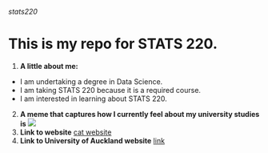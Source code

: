 *stats220*
# **This is my repo for STATS 220.**

1. **A little about me:**

* I am undertaking a degree in Data Science.
* I am taking STATS 220 because it is a required course.
* I am interested in learning about STATS 220.

2. **A meme that captures how I currently feel about my university studies is** ![](https://media1.tenor.com/m/64fj36fPy-wAAAAC/joy-free-love-share-pj-petjuvenate-joy.gif)
3. **Link to website** [cat website](https://cat-bounce.com/)
4. **Link to University of Auckland website** [link](https://www.auckland.ac.nz/en.html)
